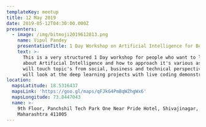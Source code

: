 ```yaml
---
templateKey: meetup
title: 12 May 2019
date: 2019-05-12T04:30:00.000Z
presenters:
  - image: /img/bitmoji2019612813.png
    name: Vipul Pandey
    presentationTitle: 1 Day Workshop on Artificial Intelligence for Beginners
    text: >-
      This is a very structured 1 Day workshop for people who want to learn
      about Artificial Intelligence and how to approach it's various aspects. We
      will touch topic's from social, business and technical perspectives. We
      will look at the deep learning projects with live coding demonstration.
location:
  mapsLatitude: 18.5316437
  mapsLink: 'https://goo.gl/maps/qFJkG4PmBqWZhgWx6'
  mapsLongitude: 73.8447043
  name: >-
    9th Floor, Panchshil Tech Park One Near Pride Hotel, Shivajinagar, Pune,
    Maharashtra 411005
---
```


